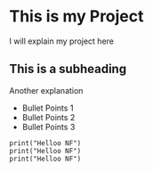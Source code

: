 # This is my Project 
I will explain my project here 

## This is a subheading
Another explanation

* Bullet Points 1
* Bullet Points 2
* Bullet Points 3

``` three backticks initiate a code block
print("Helloo NF")
print("Helloo NF")
print("Helloo NF")
```
